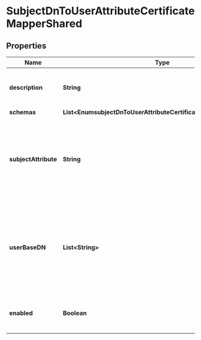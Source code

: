 

# SubjectDnToUserAttributeCertificateMapperShared


## Properties

| Name | Type | Description | Notes |
|------------ | ------------- | ------------- | -------------|
|**description** | **String** | A description for this Certificate Mapper |  [optional] |
|**schemas** | **List&lt;EnumsubjectDnToUserAttributeCertificateMapperSchemaUrn&gt;** |  |  |
|**subjectAttribute** | **String** | Specifies the name or OID of the attribute whose value should exactly match the certificate subject DN. |  [optional] |
|**userBaseDN** | **List&lt;String&gt;** | Specifies the base DNs that should be used when performing searches to map the client certificate to a user entry. |  [optional] |
|**enabled** | **Boolean** | Indicates whether the Certificate Mapper is enabled. |  |



